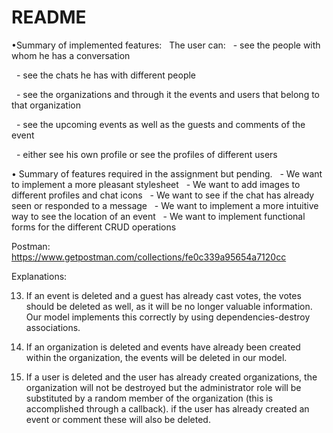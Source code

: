 # README
•Summary of implemented features:
  The user can:
  - see the people with whom he has a conversation
  
  - see the chats he has with different people
  
  - see the organizations and through it the events and users that belong to that organization
  
  - see the upcoming events as well as the guests and comments of the event
  
  - either see his own profile or see the profiles of different users

• Summary of features required in the assignment but pending.
  - We want to implement a more pleasant stylesheet
  - We want to add images to different profiles and chat icons
  - We want to see if the chat has already seen or responded to a message
  - We want to implement a more intuitive way to see the location of an event 
  - We want to implement functional forms for the different CRUD operations


Postman: https://www.getpostman.com/collections/fe0c339a95654a7120cc


Explanations:

13. If an event is deleted and a guest has already cast votes, the votes should be deleted as well, as it will be no longer valuable information. Our model implements this correctly by using dependencies-destroy associations.

14. If an organization is deleted and events have already been created within the organization, the events will be deleted in our model.

15. If a user is deleted and the user has already created organizations, the organization will not be destroyed but the administrator role will be substituted by a random member of the organization (this is accomplished through a callback). if the user has already created an event or comment these will also be deleted.
